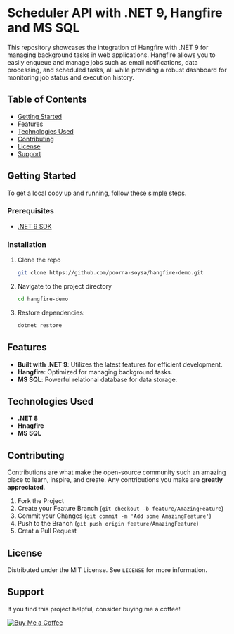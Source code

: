# Scheduler API with .NET 9, Hangfire and MS SQL


This repository showcases the integration of Hangfire with .NET 9 for managing background tasks in web applications. Hangfire allows you to easily enqueue and manage jobs such as email notifications, data processing, and scheduled tasks, all while providing a robust dashboard for monitoring job status and execution history.

## Table of Contents

- [Getting Started](#getting-started)
- [Features](#features)
- [Technologies Used](#technologies-used)
- [Contributing](#contributing)
- [License](#license)
- [Support](#support)

## Getting Started

To get a local copy up and running, follow these simple steps.

### Prerequisites

- [.NET 9 SDK](https://dotnet.microsoft.com/download/dotnet/9.0)

### Installation

1. Clone the repo
   ```sh
   git clone https://github.com/poorna-soysa/hangfire-demo.git
   ```
2. Navigate to the project directory
   ```sh
   cd hangfire-demo
   ```
3. Restore dependencies:
   ```sh
   dotnet restore
   ```

## Features

- **Built with .NET 9**: Utilizes the latest features for efficient development.
- **Hangfire**:  Optimized for managing background tasks.
- **MS SQL**: Powerful relational database for data storage.

## Technologies Used

- **.NET 8**
- **Hnagfire**
- **MS SQL**

## Contributing

Contributions are what make the open-source community such an amazing place to learn, inspire, and create. Any contributions you make are **greatly appreciated**.

1. Fork the Project
2. Create your Feature Branch (`git checkout -b feature/AmazingFeature`)
3. Commit your Changes (`git commit -m 'Add some AmazingFeature'`)
4. Push to the Branch (`git push origin feature/AmazingFeature`)
5. Creat a Pull Request

## License

Distributed under the MIT License. See `LICENSE` for more information.

## Support

If you find this project helpful, consider buying me a coffee!

[![Buy Me a Coffee](https://www.buymeacoffee.com/assets/img/custom_images/orange_img.png)](https://www.buymeacoffee.com/poorna.soysa)
